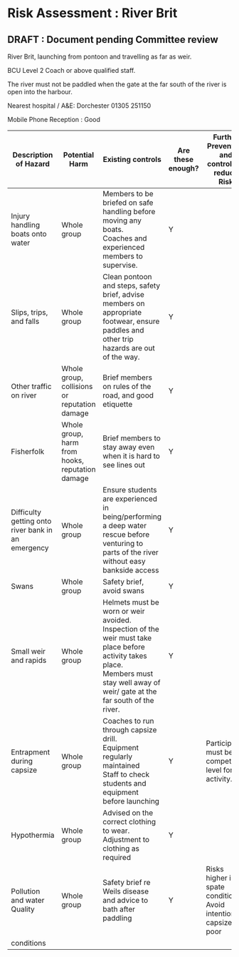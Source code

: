 # Risk Assessment : River Brit #

## DRAFT : Document pending Committee review ##

River Brit, launching from pontoon and travelling as far as weir. 

BCU Level 2 Coach or above qualified staff.

The river must not be paddled when the gate at the far south of the river is open into the harbour. 	

Nearest hospital / A&E: Dorchester   01305 251150 

Mobile Phone Reception : Good


| Description of Hazard | Potential Harm |  Existing controls| Are these enough? | Further Prevention and controls to reduce Risk | 
|-----------------------|--------------------                           |-------------------|-------------------|------------------------|
| Injury handling boats onto water  |  Whole group  | Members to be briefed on safe handling before moving any boats.<br /> Coaches and experienced members to supervise. | Y |   |
| Slips, trips, and falls  |  Whole group  | Clean pontoon and steps, safety brief, advise members on appropriate footwear, ensure paddles and other trip hazards are out of the way. | Y |   |
| Other traffic on river | Whole group, collisions or reputation damage | Brief members on rules of the road, and good etiquette | Y |  | 
| Fisherfolk | Whole group, harm from hooks, reputation damage | Brief members to stay away even when it is hard to see lines out | Y |  |
| Difficulty getting onto river bank in an emergency | Whole group | Ensure students are experienced in being/performing a deep water rescue before venturing to parts of the river without easy bankside access | Y | | 
| Swans | Whole group | Safety brief, avoid swans | Y | | 
| Small weir and rapids|  Whole group  | Helmets must be worn or weir avoided. Inspection of the weir must take place before activity takes place. <br />Members must stay well away of weir/ gate at the far south of the river. | Y  | 
| Entrapment during capsize | Whole group | Coaches to run through capsize drill. <br />Equipment regularly maintained<br />Staff to check students and equipment before launching | Y | Participants must be at competent level for activity. | 
| Hypothermia | Whole group | Advised on the correct clothing to wear. <br />Adjustment to clothing as required | Y | |
| Pollution and water Quality | Whole group | Safety brief re Weils disease and advice to bath after paddling | Y | Risks higher in spate conditions.<br /> Avoid intentional capsizes in poor
conditions |


